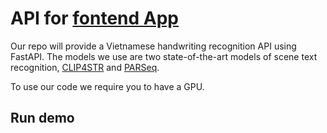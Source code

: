 # API for [fontend App](https://github.com/TruongNoDame/vietnamese_htr_frontend/tree/vietnamese_htr_api)

Our repo will provide a Vietnamese handwriting recognition API using FastAPI. The models we use are two state-of-the-art models of scene text recognition, [CLIP4STR](https://github.com/VamosC/CLIP4STR) and [PARSeq](https://github.com/baudm/parseq).

To use our code we require you to have a GPU.

## Run demo
